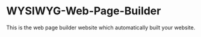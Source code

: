 # WYSIWYG-Web-Page-Builder
This is the web page builder website which automatically built your website.

